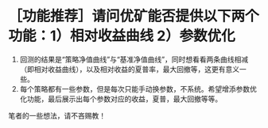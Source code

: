 # ［功能推荐］请问优矿能否提供以下两个功能：1）相对收益曲线 2）参数优化

1. 回测的结果是“策略净值曲线”与“基准净值曲线”，同时想看看两条曲线相减（即相对收益曲线），以及相对收益的夏普率，最大回撤等，这更有意义一些。
2. 每个策略都有一些参数，但是每次只能手动换参数，不系统。希望增添参数优化功能，最后展示出每个参数对应的收益，夏普，最大回撤等等。

笔者的一些想法，请不吝赐教！